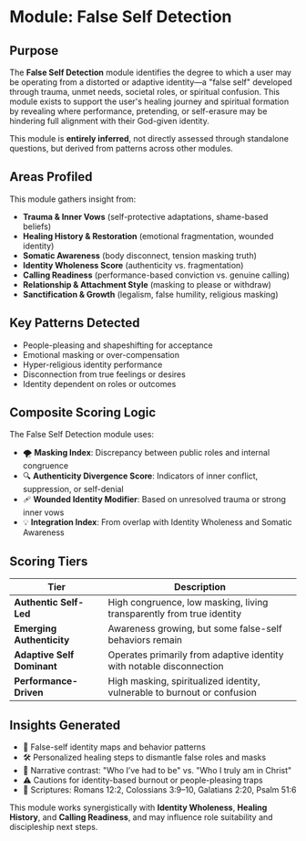# Module: False Self Detection

## Purpose

The **False Self Detection** module identifies the degree to which a user may be operating from a distorted or adaptive identity—a "false self" developed through trauma, unmet needs, societal roles, or spiritual confusion. This module exists to support the user's healing journey and spiritual formation by revealing where performance, pretending, or self-erasure may be hindering full alignment with their God-given identity.

This module is **entirely inferred**, not directly assessed through standalone questions, but derived from patterns across other modules.

## Areas Profiled

This module gathers insight from:

* **Trauma & Inner Vows** (self-protective adaptations, shame-based beliefs)
* **Healing History & Restoration** (emotional fragmentation, wounded identity)
* **Somatic Awareness** (body disconnect, tension masking truth)
* **Identity Wholeness Score** (authenticity vs. fragmentation)
* **Calling Readiness** (performance-based conviction vs. genuine calling)
* **Relationship & Attachment Style** (masking to please or withdraw)
* **Sanctification & Growth** (legalism, false humility, religious masking)

## Key Patterns Detected

* People-pleasing and shapeshifting for acceptance
* Emotional masking or over-compensation
* Hyper-religious identity performance
* Disconnection from true feelings or desires
* Identity dependent on roles or outcomes

## Composite Scoring Logic

The False Self Detection module uses:

* 🌪️ **Masking Index**: Discrepancy between public roles and internal congruence
* 🔍 **Authenticity Divergence Score**: Indicators of inner conflict, suppression, or self-denial
* 🩹 **Wounded Identity Modifier**: Based on unresolved trauma or strong inner vows
* 💡 **Integration Index**: From overlap with Identity Wholeness and Somatic Awareness

## Scoring Tiers

| Tier                       | Description                                                              |
| -------------------------- | ------------------------------------------------------------------------ |
| **Authentic Self-Led**     | High congruence, low masking, living transparently from true identity    |
| **Emerging Authenticity**  | Awareness growing, but some false-self behaviors remain                  |
| **Adaptive Self Dominant** | Operates primarily from adaptive identity with notable disconnection     |
| **Performance-Driven**     | High masking, spiritualized identity, vulnerable to burnout or confusion |

## Insights Generated

* 🧩 False-self identity maps and behavior patterns
* 🛠️ Personalized healing steps to dismantle false roles and masks
* 💬 Narrative contrast: "Who I’ve had to be" vs. "Who I truly am in Christ"
* ⚠️ Cautions for identity-based burnout or people-pleasing traps
* 📖 Scriptures: Romans 12:2, Colossians 3:9–10, Galatians 2:20, Psalm 51:6

This module works synergistically with **Identity Wholeness**, **Healing History**, and **Calling Readiness**, and may influence role suitability and discipleship next steps.

